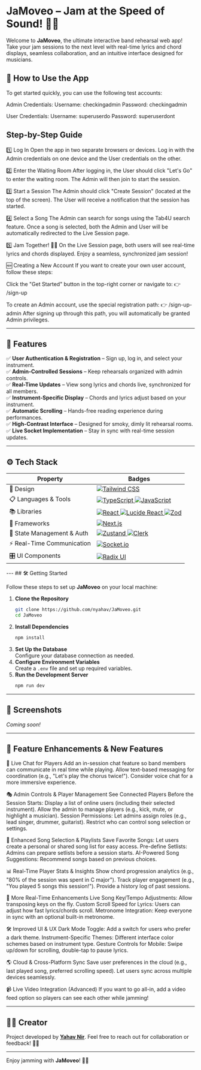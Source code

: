 # JaMoveo – Jam at the Speed of Sound! 🎵🚀

Welcome to **JaMoveo**, the ultimate interactive band rehearsal web app! Take your jam sessions to the next level with real-time lyrics and chord displays, seamless collaboration, and an intuitive interface designed for musicians.


## 🚀 How to Use the App
To get started quickly, you can use the following test accounts:

Admin Credentials:
Username: checkingadmin
Password: checkingadmin

User Credentials:
Username: superuserdo
Password: superuserdont

## Step-by-Step Guide

1️⃣ Log In
Open the app in two separate browsers or devices.
Log in with the Admin credentials on one device and the User credentials on the other.

2️⃣ Enter the Waiting Room
After logging in, the User should click "Let's Go" to enter the waiting room.
The Admin will then join to start the session.

3️⃣ Start a Session
The Admin should click "Create Session" (located at the top of the screen).
The User will receive a notification that the session has started.

4️⃣ Select a Song
The Admin can search for songs using the Tab4U search feature.
Once a song is selected, both the Admin and User will be automatically redirected to the Live Session page.

5️⃣ Jam Together! 🎸🎶
On the Live Session page, both users will see real-time lyrics and chords displayed.
Enjoy a seamless, synchronized jam session!

🆕 Creating a New Account
If you want to create your own user account, follow these steps:

Click the "Get Started" button in the top-right corner or navigate to:
👉 /sign-up

To create an Admin account, use the special registration path:
👉 /sign-up-admin
After signing up through this path, you will automatically be granted Admin privileges.

---

## 🌟 Features

✅ **User Authentication & Registration** – Sign up, log in, and select your instrument.  
✅ **Admin-Controlled Sessions** – Keep rehearsals organized with admin controls.  
✅ **Real-Time Updates** – View song lyrics and chords live, synchronized for all members.  
✅ **Instrument-Specific Display** – Chords and lyrics adjust based on your instrument.  
✅ **Automatic Scrolling** – Hands-free reading experience during performances.  
✅ **High-Contrast Interface** – Designed for smoky, dimly lit rehearsal rooms.  
✅ **Live Socket Implementation** – Stay in sync with real-time session updates.  

---

## ⚙️ Tech Stack

<table>
    <thead>
        <tr>
            <th>Property</th>
            <th>Badges</th>
        </tr>
    </thead>
    <tbody>
        <tr>
            <td>🎨 Design</td>
            <td>
                <a href="https://tailwindcss.com/">
                    <img src="https://img.shields.io/badge/Tailwind%20CSS-%2338B2AC.svg?style=for-the-badge&logo=tailwind-css&logoColor=white" alt="Tailwind CSS">
                </a>
            </td>
        </tr>
        <tr>
            <td>📋 Languages & Tools</td>
            <td>
                <a href="https://www.typescriptlang.org/">
                    <img src="https://img.shields.io/badge/TypeScript-%23007ACC.svg?style=for-the-badge&logo=typescript&logoColor=white" alt="TypeScript">
                </a>
                <a href="https://developer.mozilla.org/en-US/docs/Web/JavaScript">
                    <img src="https://img.shields.io/badge/JavaScript-%23F7DF1E.svg?style=for-the-badge&logo=javascript&logoColor=black" alt="JavaScript">
                </a>
            </td>
        </tr>
        <tr>
            <td>📚 Libraries</td>
            <td>
                <a href="https://reactjs.org/">
                    <img src="https://img.shields.io/badge/React-%2320232A.svg?style=for-the-badge&logo=react&logoColor=%2361DAFB" alt="React">
                </a>
                <a href="https://lucide.dev/">
                    <img src="https://img.shields.io/badge/Lucide%20React-%23000000.svg?style=for-the-badge&logo=lucide-react&logoColor=white" alt="Lucide React">
                </a>
                <a href="https://zod.dev/">
                    <img src="https://img.shields.io/badge/Zod-%23000000.svg?style=for-the-badge&logo=zod&logoColor=white" alt="Zod">
                </a>
            </td>
        </tr>
        <tr>
            <td>🚀 Frameworks</td>
            <td>
                <a href="https://nextjs.org/">
                    <img src="https://img.shields.io/badge/Next.js-%23000000.svg?style=for-the-badge&logo=next.js&logoColor=white" alt="Next.js">
                </a>
            </td>
        </tr>
        <tr>
            <td>🔌 State Management & Auth</td>
            <td>
                <a href="https://github.com/pmndrs/zustand">
                    <img src="https://img.shields.io/badge/Zustand-%23000000.svg?style=for-the-badge&logo=zustand&logoColor=white" alt="Zustand">
                </a>
                <a href="https://clerk.dev/">
                    <img src="https://img.shields.io/badge/Clerk-%23000000.svg?style=for-the-badge&logo=clerk&logoColor=white" alt="Clerk">
                </a>
            </td>
        </tr>
        <tr>
            <td>⚡ Real-Time Communication</td>
            <td>
                <a href="https://socket.io/">
                    <img src="https://img.shields.io/badge/Socket.io-%23000000.svg?style=for-the-badge&logo=socket.io&logoColor=white" alt="Socket.io">
                </a>
            </td>
        </tr>
        <tr>
            <td>🎛 UI Components</td>
            <td>
                <a href="https://www.radix-ui.com/">
                    <img src="https://img.shields.io/badge/Radix%20UI-%23000000.svg?style=for-the-badge&logo=radix-ui&logoColor=white" alt="Radix UI">
                </a>
            </td>
        </tr>
    </tbody>
</table>
---
## 🛠️ Getting Started

Follow these steps to set up **JaMoveo** on your local machine:

1. **Clone the Repository**  
   ```bash
   git clone https://github.com/nyahav/JaMoveo.git
   cd JaMoveo
   ```
2. **Install Dependencies**  
   ```bash
   npm install
   ```
3. **Set Up the Database**  
   Configure your database connection as needed.
4. **Configure Environment Variables**  
   Create a `.env` file and set up required variables.
5. **Run the Development Server**  
   ```bash
   npm run dev
   ```

---


## 📸 Screenshots
*Coming soon!*

---
## 🚀 Feature Enhancements & New Features
🎤 Live Chat for Players
Add an in-session chat feature so band members can communicate in real time while playing.
Allow text-based messaging for coordination (e.g., "Let's play the chorus twice!").
Consider voice chat for a more immersive experience.

🎭 Admin Controls & Player Management
See Connected Players Before the Session Starts:
Display a list of online users (including their selected instrument).
Allow the admin to manage players (e.g., kick, mute, or highlight a musician).
Session Permissions:
Let admins assign roles (e.g., lead singer, drummer, guitarist).
Restrict who can control song selection or settings.

🔎 Enhanced Song Selection & Playlists
Save Favorite Songs: Let users create a personal or shared song list for easy access.
Pre-define Setlists: Admins can prepare setlists before a session starts.
AI-Powered Song Suggestions: Recommend songs based on previous choices.

📊 Real-Time Player Stats & Insights
Show chord progression analytics (e.g., "80% of the session was spent in C major").
Track player engagement (e.g., "You played 5 songs this session!").
Provide a history log of past sessions.

🔄 More Real-Time Enhancements
Live Song Key/Tempo Adjustments: Allow transposing keys on the fly.
Custom Scroll Speed for Lyrics: Users can adjust how fast lyrics/chords scroll.
Metronome Integration: Keep everyone in sync with an optional built-in metronome.

🛠️ Improved UI & UX
Dark Mode Toggle: Add a switch for users who prefer a dark theme.
Instrument-Specific Themes: Different interface color schemes based on instrument type.
Gesture Controls for Mobile: Swipe up/down for scrolling, double-tap to pause lyrics.

🌎 Cloud & Cross-Platform Sync
Save user preferences in the cloud (e.g., last played song, preferred scrolling speed).
Let users sync across multiple devices seamlessly.

📹 Live Video Integration (Advanced)
If you want to go all-in, add a video feed option so players can see each other while jamming!

---
## 👨‍💻 Creator
Project developed by **[Yahav Nir](https://github.com/YOUR-GITHUB)**. Feel free to reach out for collaboration or feedback! 🎸🔥

---

Enjoy jamming with **JaMoveo**! 🚀🎶
